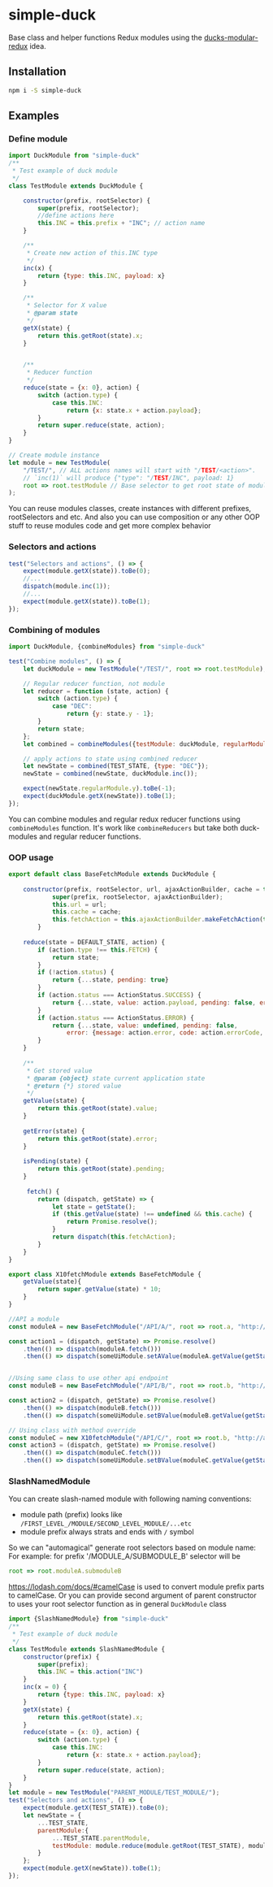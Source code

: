 #  simple-duck
Base class and helper functions Redux modules using the [ducks-modular-redux](https://github.com/erikras/ducks-modular-redux/) idea.

## Installation
```bash
npm i -S simple-duck
```

## Examples
### Define module
```javascript
import DuckModule from "simple-duck"
/**
 * Test example of duck module
 */
class TestModule extends DuckModule {

    constructor(prefix, rootSelector) {
        super(prefix, rootSelector);
        //define actions here
        this.INC = this.prefix + "INC"; // action name
    }

    /**
     * Create new action of this.INC type
     */
    inc(x) {
        return {type: this.INC, payload: x}
    }

    /**
     * Selector for X value
     * @param state
     */
    getX(state) {
        return this.getRoot(state).x;
    }


    /**
     * Reducer function
     */
    reduce(state = {x: 0}, action) {
        switch (action.type) {
            case this.INC:
                return {x: state.x + action.payload};
        }
        return super.reduce(state, action);
    }
}

// Create module instance
let module = new TestModule(
    "/TEST/", // ALL actions names will start with "/TEST/<action>".
    // `inc(1)` will produce {"type": "/TEST/INC", payload: 1}
    root => root.testModule // Base selector to get root state of module from application state
);

```
You can reuse modules classes, create instances with different prefixes,
rootSelectors and etc. And also you can use composition or any other OOP stuff
to reuse modules code and get more complex behavior

### Selectors and actions
```javascript
test("Selectors and actions", () => {
    expect(module.getX(state)).toBe(0);
    //...
    dispatch(module.inc(1));
    //...
    expect(module.getX(state)).toBe(1);
});
```
### Combining of modules
```javascript
import DuckModule, {combineModules} from "simple-duck"

test("Combine modules", () => {
    let duckModule = new TestModule("/TEST/", root => root.testModule);

    // Regular reducer function, not module
    let reducer = function (state, action) {
        switch (action.type) {
            case "DEC":
                return {y: state.y - 1};
        }
        return state;
    };
    let combined = combineModules({testModule: duckModule, regularModule: reducer});

    // apply actions to state using combined reducer
    let newState = combined(TEST_STATE, {type: "DEC"});
    newState = combined(newState, duckModule.inc());

    expect(newState.regularModule.y).toBe(-1);
    expect(duckModule.getX(newState)).toBe(1);
});
```
You can combine modules and regular redux reducer functions using `combineModules` function. It's work like
`combineReducers` but take both duck-modules and regular reducer functions.

### OOP usage
```javascript
export default class BaseFetchModule extends DuckModule {
    
    constructor(prefix, rootSelector, url, ajaxActionBuilder, cache = true) {
            super(prefix, rootSelector, ajaxActionBuilder);
            this.url = url;
            this.cache = cache;
            this.fetchAction = this.ajaxActionBuilder.makeFetchAction(this.FETCH, this.url, this.fetchOptions);
        }
    
    reduce(state = DEFAULT_STATE, action) {
        if (action.type !== this.FETCH) {
            return state;
        }
        if (!action.status) {
            return {...state, pending: true}
        }
        if (action.status === ActionStatus.SUCCESS) {
            return {...state, value: action.payload, pending: false, error: undefined}
        }
        if (action.status === ActionStatus.ERROR) {
            return {...state, value: undefined, pending: false,
                error: {message: action.error, code: action.errorCode, caught: action.caught}}
        }
    }
    
    /**
     * Get stored value
     * @param {object} state current application state
     * @return {*} stored value
     */
    getValue(state) {
        return this.getRoot(state).value;
    }
    
    getError(state) {
        return this.getRoot(state).error;
    }
    
    isPending(state) {
        return this.getRoot(state).pending;
    }
    
     fetch() {
        return (dispatch, getState) => {
            let state = getState();
            if (this.getValue(state) !== undefined && this.cache) {
                return Promise.resolve();
            }
            return dispatch(this.fetchAction);
        }
    }
}

export class X10fetchModule extends BaseFetchModule {
    getValue(state){
        return super.getValue(state) * 10;
    }
}

//API a module
const moduleA = new BaseFetchModule("/API/A/", root => root.a, "http://api.com/a");

const action1 = (dispatch, getState) => Promise.resolve()
    .then(() => dispatch(moduleA.fetch()))
    .then(() => dispatch(someUiModule.setAValue(moduleA.getValue(getState()))));


//Using same class to use other api endpoint
const moduleB = new BaseFetchModule("/API/B/", root => root.b, "http://api.com/b");

const action2 = (dispatch, getState) => Promise.resolve()
    .then(() => dispatch(moduleB.fetch()))
    .then(() => dispatch(someUiModule.setBValue(moduleB.getValue(getState()))));

// Using class with method override
const moduleC = new X10fetchModule("/API/C/", root => root.b, "http://api.com/b");
const action3 = (dispatch, getState) => Promise.resolve()
    .then(() => dispatch(moduleC.fetch()))
    .then(() => dispatch(someUiModule.setBValue(moduleC.getValue(getState()))));

```

### SlashNamedModule
You can create slash-named module with following naming conventions:

- module path (prefix) looks like `/FIRST_LEVEL_/MODULE/SECOND_LEVEL_MODULE/...etc`
- module prefix always strats and ends with `/` symbol

So we can "automagical" generate root selectors based on module name: For example: for prefix '/MODULE_A/SUBMODULE_B' 
selector will be 
```javascript
root => root.moduleA.submoduleB
```
 https://lodash.com/docs/#camelCase is used to convert module prefix parts to camelCase.
 Or you can provide second argument of parent constructor to uses your root selector function as in general `DuckModule` 
 class 

```javascript
import {SlashNamedModule} from "simple-duck"
/**
 * Test example of duck module
 */
class TestModule extends SlashNamedModule {
    constructor(prefix) {
        super(prefix);
        this.INC = this.action("INC")
    }
    inc(x = 0) {
        return {type: this.INC, payload: x}
    }
    getX(state) {
        return this.getRoot(state).x;
    }
    reduce(state = {x: 0}, action) {
        switch (action.type) {
            case this.INC:
                return {x: state.x + action.payload};
        }
        return super.reduce(state, action);
    }
}
let module = new TestModule("PARENT_MODULE/TEST_MODULE/");
test("Selectors and actions", () => {
    expect(module.getX(TEST_STATE)).toBe(0);
    let newState = {
        ...TEST_STATE,
        parentModule:{
            ...TEST_STATE.parentModule,
            testModule: module.reduce(module.getRoot(TEST_STATE), module.inc(1))
        }
    };
    expect(module.getX(newState)).toBe(1);
});

```